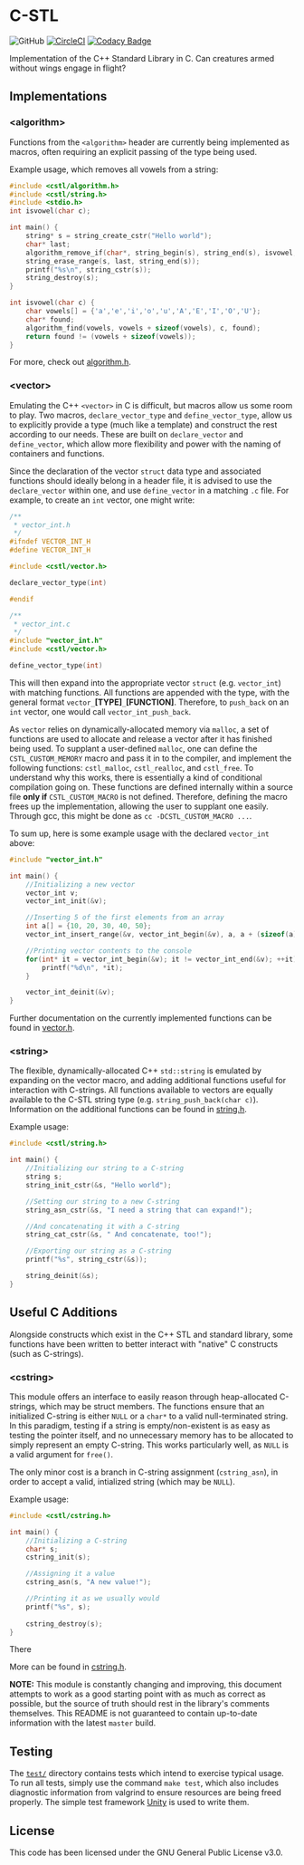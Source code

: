 # C-STL
![GitHub](https://img.shields.io/github/license/Luiserebii/C-STL?color=222)
[![CircleCI](https://circleci.com/gh/Luiserebii/C-STL.svg?style=svg)](https://circleci.com/gh/Luiserebii/C-STL)
[![Codacy Badge](https://api.codacy.com/project/badge/Grade/d864f79a239d487a97c5ed0144b9a51b)](https://www.codacy.com/manual/Luiserebii/C-STL?utm_source=github.com&amp;utm_medium=referral&amp;utm_content=Luiserebii/C-STL&amp;utm_campaign=Badge_Grade)

Implementation of the C++ Standard Library in C. Can creatures armed without wings engage in flight?

## Implementations

### \<algorithm\>

Functions from the `<algorithm>` header are currently being implemented as macros, often requiring an explicit passing of the type being used. 

Example usage, which removes all vowels from a string:
```c
#include <cstl/algorithm.h>
#include <cstl/string.h>
#include <stdio.h>
int isvowel(char c);

int main() {
    string* s = string_create_cstr("Hello world");
    char* last;
    algorithm_remove_if(char*, string_begin(s), string_end(s), isvowel, last);
    string_erase_range(s, last, string_end(s));
    printf("%s\n", string_cstr(s));
    string_destroy(s);
}

int isvowel(char c) {
    char vowels[] = {'a','e','i','o','u','A','E','I','O','U'};
    char* found;
    algorithm_find(vowels, vowels + sizeof(vowels), c, found);
    return found != (vowels + sizeof(vowels));
}
```

For more, check out [algorithm.h](./include/cstl/algorithm.h).

### \<vector\>

Emulating the C++ `<vector>` in C is difficult, but macros allow us some room to play. Two macros, `declare_vector_type` and `define_vector_type`, allow us to explicitly provide a type (much like a template) and construct the rest according to our needs. These are built on `declare_vector` and `define_vector`, which allow more flexibility and power with the naming of containers and functions.

Since the declaration of the vector `struct` data type and associated functions should ideally belong in a header file, it is advised to use the `declare_vector` within one, and use `define_vector` in a matching `.c` file. For example, to create an `int` vector, one might write:

```c
/**
 * vector_int.h 
 */
#ifndef VECTOR_INT_H
#define VECTOR_INT_H

#include <cstl/vector.h>

declare_vector_type(int)

#endif
```
```c
/**
 * vector_int.c
 */
#include "vector_int.h"
#include <cstl/vector.h>

define_vector_type(int)
```

This will then expand into the appropriate vector `struct` (e.g. `vector_int`) with matching functions. All functions are appended with the type, with the general format `vector_`**[TYPE]**`_`**[FUNCTION]**. Therefore, to `push_back` on an `int` vector, one would call `vector_int_push_back`.

As `vector` relies on dynamically-allocated memory via `malloc`, a set of functions are used to allocate and release a vector after it has finished being used. To supplant a user-defined `malloc`, one can define the `CSTL_CUSTOM_MEMORY` macro and pass it in to the compiler, and implement the following functions: `cstl_malloc`, `cstl_realloc`, and `cstl_free`. To understand why this works, there is essentially a kind of conditional compilation going on. These functions are defined internally within a source file **only if** `CSTL_CUSTOM_MACRO` is not defined. Therefore, defining the macro frees up the implementation, allowing the user to supplant one easily. Through gcc, this might be done as `cc -DCSTL_CUSTOM_MACRO ...`. 

To sum up, here is some example usage with the declared `vector_int` above:
```c
#include "vector_int.h"

int main() {
    //Initializing a new vector
    vector_int v;
    vector_int_init(&v);

    //Inserting 5 of the first elements from an array
    int a[] = {10, 20, 30, 40, 50};
    vector_int_insert_range(&v, vector_int_begin(&v), a, a + (sizeof(a) / sizeof(a[0])));

    //Printing vector contents to the console
    for(int* it = vector_int_begin(&v); it != vector_int_end(&v); ++it) {
        printf("%d\n", *it);
    }

    vector_int_deinit(&v);
}
```
Further documentation on the currently implemented functions can be found in [vector.h](./cstl/include/vector.h).

### \<string\>

The flexible, dynamically-allocated C++ `std::string` is emulated by expanding on the vector macro, and adding additional functions useful for interaction with C-strings. All functions available to vectors are equally available to the C-STL string type (e.g. `string_push_back(char c)`). Information on the additional functions can be found in [string.h](./include/cstl/string.h).

Example usage:
```c
#include <cstl/string.h>

int main() {
    //Initializing our string to a C-string
    string s;
    string_init_cstr(&s, "Hello world");

    //Setting our string to a new C-string
    string_asn_cstr(&s, "I need a string that can expand!");

    //And concatenating it with a C-string
    string_cat_cstr(&s, " And concatenate, too!");

    //Exporting our string as a C-string
    printf("%s", string_cstr(&s));

    string_deinit(&s);
}
```

## Useful C Additions

Alongside constructs which exist in the C++ STL and standard library, some functions have been written to better interact with "native" C constructs (such as C-strings).

### \<cstring\>

This module offers an interface to easily reason through heap-allocated C-strings, which may be struct members. The functions ensure that an initialized C-string is either `NULL` or a `char*` to a valid null-terminated string. In this paradigm, testing if a string is empty/non-existent is as easy as testing the pointer itself, and no unnecessary memory has to be allocated to simply represent an empty C-string. This works particularly well, as `NULL` is a valid argument for `free()`. 

The only minor cost is a branch in C-string assignment (`cstring_asn`), in order to accept a valid, intialized string (which may be `NULL`).

Example usage:
```c
#include <cstl/cstring.h>

int main() {
    //Initializing a C-string
    char* s;
    cstring_init(s);

    //Assigning it a value
    cstring_asn(s, "A new value!");

    //Printing it as we usually would
    printf("%s", s);
    
    cstring_destroy(s);
}
```

There

More can be found in [cstring.h](./include/cstl/cstring.h).

**NOTE:** This module is constantly changing and improving, this document attempts to work as a good starting point with as much as correct as possible, but the source of truth should rest in the library's comments themselves. This README is not guaranteed to contain up-to-date information with the latest `master` build.

## Testing
The [`test/`](test) directory contains tests which intend to exercise typical usage. To run all tests, simply use the command `make test`, which also includes diagnostic information from valgrind to ensure resources are being freed properly. The simple test framework [Unity](https://github.com/ThrowTheSwitch/Unity) is used to write them.

## License
This code has been licensed under the GNU General Public License v3.0.
